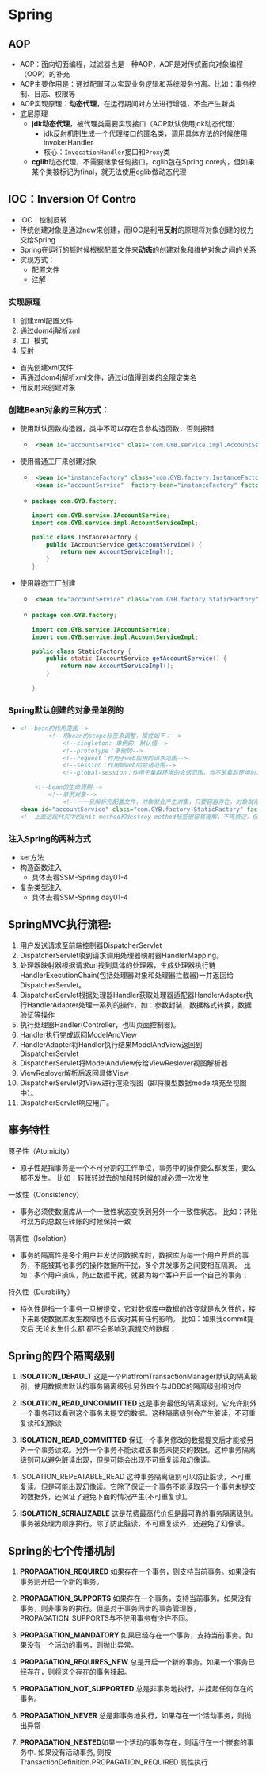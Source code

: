 # Spring 

## AOP

- AOP：面向切面编程，过滤器也是一种AOP，AOP是对传统面向对象编程（OOP）的补充
- AOP主要作用是：通过配置可以实现业务逻辑和系统服务分离。比如：事务控制、日志、权限等
- AOP实现原理：**动态代理**，在运行期间对方法进行增强，不会产生新类
- 底层原理
  - **jdk动态代理**，被代理类需要实现接口（AOP默认使用jdk动态代理）
    - jdk反射机制生成一个代理接口的匿名类，调用具体方法的时候使用invokerHandler
    - 核心：`InvocationHandler`接口和`Proxy`类
  - **cglib**动态代理，不需要继承任何接口，cglib包在Spring core内，但如果某个类被标记为final，就无法使用cglib做动态代理

##  IOC：Inversion Of Contro

- IOC：控制反转
- 传统创建对象是通过new来创建，而IOC是利用**反射**的原理将对象创建的权力交给Spring
- Spring在运行的额时候根据配置文件来**动态**的创建对象和维护对象之间的关系
- 实现方式： 
  - 配置文件
  - 注解

### 实现原理

1. 创建xml配置文件
2. 通过dom4j解析xml
3. 工厂模式
4. 反射

- 首先创建xml文件
- 再通过dom4j解析xml文件，通过id值得到类的全限定类名
- 用反射来创建对象



### 创建Bean对象的三种方式：

- 使用默认函数构造器，类中不可以存在含参构造函数，否则报错

  - ```xml
     <bean id="accountService" class="com.GYB.service.impl.AccountServiceImpl" />
    ```

- 使用普通工厂来创建对象

  - ```xml
     <bean id="instanceFactory" class="com.GYB.factory.InstanceFactory" />
     <bean id="accountService"  factory-bean="instanceFactory" factory-method="getAccountService" />
    ```

  - ```java
    package com.GYB.factory;
    
    import com.GYB.service.IAccountService;
    import com.GYB.service.impl.AccountServiceImpl;
    
    public class InstanceFactory {
        public IAccountService getAccountService() {
            return new AccountServiceImpl();
        }
    }
    
    ```

- 使用静态工厂创建

  - ```xml
     <bean id="accountService" class="com.GYB.factory.StaticFactory" factory-method="getAccountService" />
    ```

  - ```java
    package com.GYB.factory;
    
    import com.GYB.service.IAccountService;
    import com.GYB.service.impl.AccountServiceImpl;
    
    public class StaticFactory {
        public static IAccountService getAccountService() {
            return new AccountServiceImpl();
        }
        
    }
    
    ```

### Spring默认创建的对象是单例的

- ```xml
  <!--bean的作用范围-->
          <!--用bean的scope标签来调整，属性如下：-->
              <!--singleton: 单例的，默认值-->
              <!--prototype：多例的-->
              <!--request：作用于web应用的请求范围-->
              <!--session：作用域web的会话范围-->
              <!--global-session：作用于集群环境的会话范围，当不是集群环境时，这个值就是session-->
  
      <!--bean的生命周期-->
          <!--单例对象-->
              <!--一一旦解析完配置文件，对象就会产生对象，只要容器存在，对象就存在-->
  <bean id="accountService" class="com.GYB.factory.StaticFactory" factory-method="getAccountService" scope="singleton" init-method="init" destroy-method="destroy" />
  <!--上面这段代买中的init-method和destroy-method标签很容易理解，不再赘述，但是destroy-method中的方法要想执行，必须有下面这段代码-->
  ```

### 注入Spring的两种方式

- set方法
- 构造函数注入
  - 具体去看SSM-Spring day01-4
- 复杂类型注入
  - 具体去看SSM-Spring day01-4

##  **SpringMVC执行流程:**

1. 用户发送请求至前端控制器DispatcherServlet
2. DispatcherServlet收到请求调用处理器映射器HandlerMapping。
3. 处理器映射器根据请求url找到具体的处理器，生成处理器执行链HandlerExecutionChain(包括处理器对象和处理器拦截器)一并返回给DispatcherServlet。
4. DispatcherServlet根据处理器Handler获取处理器适配器HandlerAdapter执行HandlerAdapter处理一系列的操作，如：参数封装，数据格式转换，数据验证等操作
5. 执行处理器Handler(Controller，也叫页面控制器)。
6. Handler执行完成返回ModelAndView
7. HandlerAdapter将Handler执行结果ModelAndView返回到DispatcherServlet
8. DispatcherServlet将ModelAndView传给ViewReslover视图解析器
9. ViewReslover解析后返回具体View
10. DispatcherServlet对View进行渲染视图（即将模型数据model填充至视图中）。
11. DispatcherServlet响应用户。



## 事务特性

原子性（Atomicity）

- 原子性是指事务是一个不可分割的工作单位，事务中的操作要么都发生，要么都不发生。
  比如：转账转过去的加和转时候的减必须一次发生

一致性（Consistency）

- 事务必须使数据库从一个一致性状态变换到另外一个一致性状态。
  比如：转账时双方的总数在转账的时候保持一致

隔离性（Isolation）

- 事务的隔离性是多个用户并发访问数据库时，数据库为每一个用户开启的事务，不能被其他事务的操作数据所干扰，多个并发事务之间要相互隔离。
  比如：多个用户操纵，防止数据干扰，就要为每个客户开启一个自己的事务；

持久性（Durability）

- 持久性是指一个事务一旦被提交，它对数据库中数据的改变就是永久性的，接下来即使数据库发生故障也不应该对其有任何影响。
  比如：如果我commit提交后 无论发生什么都 都不会影响到我提交的数据；

## Spring的四个隔离级别

1. **ISOLATION_DEFAULT** 这是一个PlatfromTransactionManager默认的隔离级别，使用数据库默认的事务隔离级别.另外四个与JDBC的隔离级别相对应 
2. **ISOLATION_READ_UNCOMMITTED** 这是事务最低的隔离级别，它充许别外一个事务可以看到这个事务未提交的数据。这种隔离级别会产生脏读，不可重复读和幻像读

3. **ISOLATION_READ_COMMITTED** 保证一个事务修改的数据提交后才能被另外一个事务读取。另外一个事务不能读取该事务未提交的数据。这种事务隔离级别可以避免脏读出现，但是可能会出现不可重复读和幻像读。

4. ISOLATION_REPEATABLE_READ 这种事务隔离级别可以防止脏读，不可重复读。但是可能出现幻像读。它除了保证一个事务不能读取另一个事务未提交的数据外，还保证了避免下面的情况产生(不可重复读)。

5. **ISOLATION_SERIALIZABLE** 这是花费最高代价但是最可靠的事务隔离级别。事务被处理为顺序执行。除了防止脏读，不可重复读外，还避免了幻像读。

 ## Spring的七个传播机制

1. **PROPAGATION_REQUIRED** 如果存在一个事务，则支持当前事务。如果没有事务则开启一个新的事务。

2. **PROPAGATION_SUPPORTS** 如果存在一个事务，支持当前事务。如果没有事务，则非事务的执行。但是对于事务同步的事务管理器，PROPAGATION_SUPPORTS与不使用事务有少许不同。

3. **PROPAGATION_MANDATORY** 如果已经存在一个事务，支持当前事务。如果没有一个活动的事务，则抛出异常。

4. **PROPAGATION_REQUIRES_NEW** 总是开启一个新的事务。如果一个事务已经存在，则将这个存在的事务挂起。

5. **PROPAGATION_NOT_SUPPORTED** 总是非事务地执行，并挂起任何存在的事务。

6. **PROPAGATION_NEVER** 总是非事务地执行，如果存在一个活动事务，则抛出异常

7. **PROPAGATION_NESTED**如果一个活动的事务存在，则运行在一个嵌套的事务中. 如果没有活动事务, 则按TransactionDefinition.PROPAGATION_REQUIRED 属性执行





